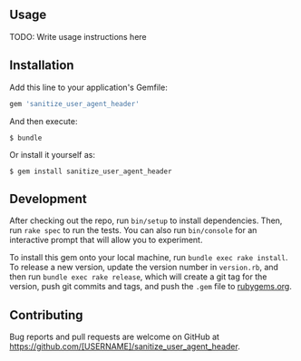 ## Usage

TODO: Write usage instructions here

## Installation

Add this line to your application's Gemfile:

```ruby
gem 'sanitize_user_agent_header'
```

And then execute:

    $ bundle

Or install it yourself as:

    $ gem install sanitize_user_agent_header

## Development

After checking out the repo, run `bin/setup` to install dependencies. Then, run `rake spec` to run the tests. You can also run `bin/console` for an interactive prompt that will allow you to experiment.

To install this gem onto your local machine, run `bundle exec rake install`. To release a new version, update the version number in `version.rb`, and then run `bundle exec rake release`, which will create a git tag for the version, push git commits and tags, and push the `.gem` file to [rubygems.org](https://rubygems.org).

## Contributing

Bug reports and pull requests are welcome on GitHub at https://github.com/[USERNAME]/sanitize_user_agent_header.

